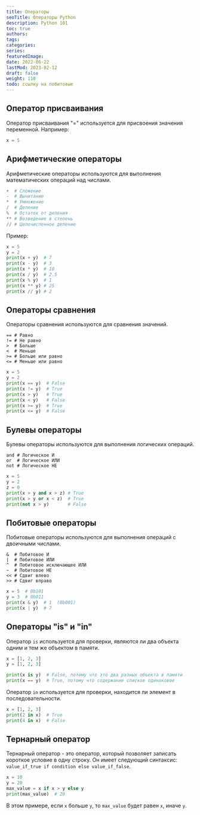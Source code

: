 ```yaml
---
title: Операторы
seoTitle: Операторы Python
description: Python 101
toc: true
authors:
tags:
categories:
series:
featuredImage:
date: 2022-06-22
lastMod: 2023-02-12
draft: false
weight: 110
todo: ссылку на побитовые 
---
```



## Оператор присваивания

Оператор присваивания "=" используется для присвоения значения переменной. Например:

```python
x = 5
```

## Арифметические операторы

Арифметические операторы используются для выполнения математических операций над числами.

```python
+  # Сложение
-  # Вычитание
*  # Умножение
/  # Деление
%  # Остаток от деления
** # Возведение в степень
// # Целочисленное деление
```

Пример:

```python
x = 5
y = 2
print(x + y)  # 7
print(x - y)  # 3
print(x * y)  # 10
print(x / y)  # 2.5
print(x % y)  # 1
print(x ** y) # 25
print(x // y) # 2
```

## Операторы сравнения

Операторы сравнения используются для сравнения значений.

```
== # Равно
!= # Не равно
>  # Больше
<  # Меньше
>= # Больше или равно
<= # Меньше или равно
```

```python
x = 5
y = 2
print(x == y)  # False
print(x != y)  # True
print(x > y)   # True
print(x < y)   # False
print(x >= y)  # True
print(x <= y)  # False
```

## Булевы операторы

Булевы операторы используются для выполнения логических операций.

```
and # Логическое И
or  # Логическое ИЛИ
not # Логическое НЕ
```

```python
x = 5
y = 2
z = 0
print(x > y and x > z) # True
print(x > y or x < z)  # True
print(not x > y)       # False
```

## Побитовые операторы

Побитовые операторы используются для выполнения операций с двоичными числами.

```
&  # Побитовое И
|  # Побитовое ИЛИ
^  # Побитовое исключающее ИЛИ
~  # Побитовое НЕ
<< # Сдвиг влево
>> # Сдвиг вправо
```

```python
x = 5  # 0b101
y = 3  # 0b011
print(x & y)  # 1  (0b001)
print(x | y)  # 7 
```

## Операторы "is" и "in"

Оператор `is` используется для проверки, являются ли два объекта одним и тем же объектом в памяти.

```python
x = [1, 2, 3]
y = [1, 2, 3]

print(x is y)  # False, потому что это два разных объекта в памяти
print(x == y)  # True, потому что содержание списков одинаковое
```

Оператор `in` используется для проверки, находится ли элемент в последовательности.

```python
x = [1, 2, 3]
print(2 in x)  # True
print(4 in x)  # False
```

## Тернарный оператор

Тернарный оператор - это оператор, который позволяет записать короткое условие в одну строку. Он имеет следующий синтаксис: `value_if_true if condition else value_if_false`.

```python
x = 10
y = 20
max_value = x if x > y else y
print(max_value)  # 20
```

В этом примере, если `x` больше `y`, то `max_value` будет равен `x`, иначе `y`.
